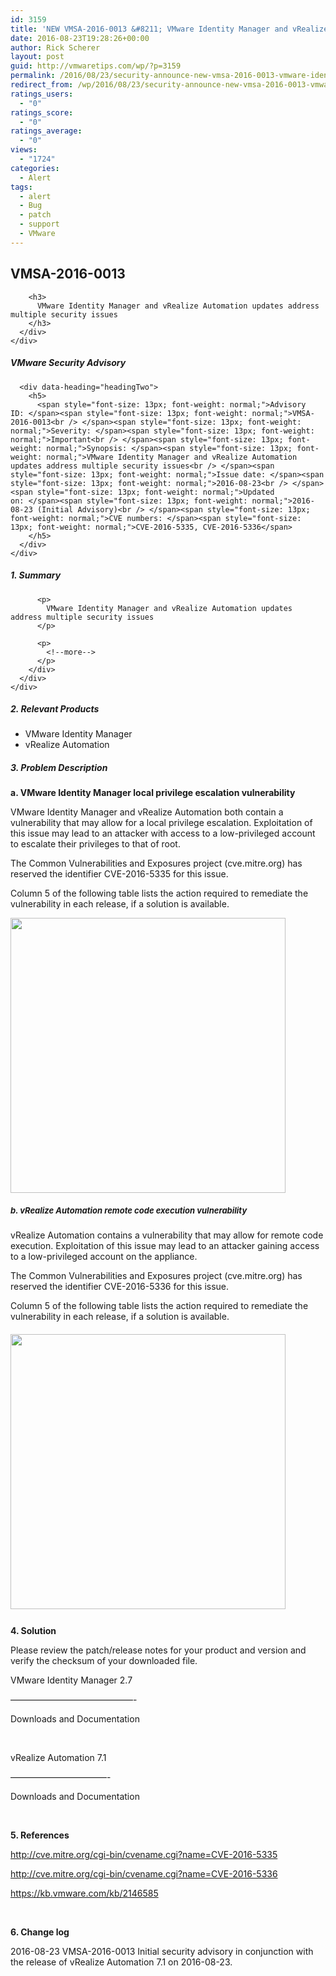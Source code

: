 ```yaml
---
id: 3159
title: 'NEW VMSA-2016-0013 &#8211; VMware Identity Manager and vRealize Automation updates address multiple security issues'
date: 2016-08-23T19:28:26+00:00
author: Rick Scherer
layout: post
guid: http://vmwaretips.com/wp/?p=3159
permalink: /2016/08/23/security-announce-new-vmsa-2016-0013-vmware-identity-manager-and-vrealize-automation-updates-address-multiple-security-issues/
redirect_from: /wp/2016/08/23/security-announce-new-vmsa-2016-0013-vmware-identity-manager-and-vrealize-automation-updates-address-multiple-security-issues/
ratings_users:
  - "0"
ratings_score:
  - "0"
ratings_average:
  - "0"
views:
  - "1724"
categories:
  - Alert
tags:
  - alert
  - Bug
  - patch
  - support
  - VMware
---
```

<div>
  <div>
    <div>
      <div>
        <h2>
          VMSA-2016-0013
        </h2>
        
        <h3>
          VMware Identity Manager and vRealize Automation updates address multiple security issues
        </h3>
      </div>
    </div>
  </div>
</div>

<div>
  <div id="columncontainer1columncontainercomparisontable">
    <div>
      <div data-heading="headingOne">
        <h5>
          VMware Security Advisory
        </h5>
      </div>
      
      <div data-heading="headingTwo">
        <h5>
          <span style="font-size: 13px; font-weight: normal;">Advisory ID: </span><span style="font-size: 13px; font-weight: normal;">VMSA-2016-0013<br /> </span><span style="font-size: 13px; font-weight: normal;">Severity: </span><span style="font-size: 13px; font-weight: normal;">Important<br /> </span><span style="font-size: 13px; font-weight: normal;">Synopsis: </span><span style="font-size: 13px; font-weight: normal;">VMware Identity Manager and vRealize Automation updates address multiple security issues<br /> </span><span style="font-size: 13px; font-weight: normal;">Issue date: </span><span style="font-size: 13px; font-weight: normal;">2016-08-23<br /> </span><span style="font-size: 13px; font-weight: normal;">Updated on: </span><span style="font-size: 13px; font-weight: normal;">2016-08-23 (Initial Advisory)<br /> </span><span style="font-size: 13px; font-weight: normal;">CVE numbers: </span><span style="font-size: 13px; font-weight: normal;">CVE-2016-5335, CVE-2016-5336</span>
        </h5>
      </div>
    </div>
  </div>
</div>

<div>
  <div>
    <div>
      <div>
        <div>
          <h5>
            1. Summary
          </h5>
          
          <p>
            VMware Identity Manager and vRealize Automation updates address multiple security issues
          </p>
          
          <p>
            <!--more-->
          </p>
        </div>
      </div>
    </div>
  </div>
</div>

<div>
  <h5>
    2. Relevant Products
  </h5>
  
  <ul>
    <li>
      VMware Identity Manager
    </li>
    <li>
      vRealize Automation
    </li>
  </ul>
  
  <h5>
    3. Problem Description
  </h5>
  
  <p>
    <strong>a. VMware Identity Manager local privilege escalation vulnerability  </strong>
  </p>
  
  <p>
    VMware Identity Manager and vRealize Automation both contain a vulnerability that may allow for a local privilege escalation. Exploitation of this issue may lead to an attacker with access to a low-privileged account to escalate their privileges to that of root.
  </p>
  
  <p>
    The Common Vulnerabilities and Exposures project (cve.mitre.org) has reserved the identifier CVE-2016-5335 for this issue.
  </p>
  
  <p>
    Column 5 of the following table lists the action required to remediate the vulnerability in each release, if a solution is available.
  </p>
  
  <p>
    <a href="http://vmwaretips.com/wp/2016/08/23/security-announce-new-vmsa-2016-0013-vmware-identity-manager-and-vrealize-automation-updates-address-multiple-security-issues/vmsa-2016-0013a/" rel="attachment wp-att-3170"><img class="alignnone  wp-image-3170" title="vmsa-2016-0013a" src="http://vmwaretips.com/wp/wp-content/uploads/2016/08/vmsa-2016-0013a.png" alt="" width="440" srcset="http://vmwaretips.com/wp/wp-content/uploads/2016/08/vmsa-2016-0013a.png 769w, http://vmwaretips.com/wp/wp-content/uploads/2016/08/vmsa-2016-0013a-300x192.png 300w" sizes="(max-width: 769px) 100vw, 769px" /></a>
  </p>
</div>

<div>
  <div id="columncontainer1columncontainercomparisontable_933633835">
    <div data-heading="headingOne">
      <h5>
        <strong style="font-size: 13px;">b. vRealize Automation remote code execution vulnerability</strong>
      </h5>
    </div>
  </div>
</div>

<div>
  <p>
    vRealize Automation contains a vulnerability that may allow for remote code execution. Exploitation of this issue may lead to an attacker gaining access to a low-privileged account on the appliance.
  </p>
  
  <p>
    The Common Vulnerabilities and Exposures project (cve.mitre.org) has reserved the identifier CVE-2016-5336 for this issue.
  </p>
  
  <p>
    Column 5 of the following table lists the action required to remediate the vulnerability in each release, if a solution is available.
  </p>
</div>

<div>
  <div id="columncontainer1columncontainercomparisontable_9323">
    <div data-heading="headingOne">
      <h5>
        <span style="font-size: 13px; font-weight: normal;"><a href="http://vmwaretips.com/wp/2016/08/23/security-announce-new-vmsa-2016-0013-vmware-identity-manager-and-vrealize-automation-updates-address-multiple-security-issues/vmsa-2016-0013b/" rel="attachment wp-att-3171"><img class="alignnone  wp-image-3171" title="vmsa-2016-0013b" src="http://vmwaretips.com/wp/wp-content/uploads/2016/08/vmsa-2016-0013b.png" alt="" width="440" srcset="http://vmwaretips.com/wp/wp-content/uploads/2016/08/vmsa-2016-0013b.png 762w, http://vmwaretips.com/wp/wp-content/uploads/2016/08/vmsa-2016-0013b-300x148.png 300w" sizes="(max-width: 762px) 100vw, 762px" /></a> </span>
      </h5>
    </div>
  </div>
</div>

<div>
  <p>
    <strong>4. Solution</strong>
  </p>
  
  <p>
    Please review the patch/release notes for your product and version and verify the checksum of your downloaded file.
  </p>
  
  <p>
    VMware Identity Manager 2.7
  </p>
  
  <p>
    &#8212;&#8212;&#8212;&#8212;&#8212;&#8212;&#8212;&#8212;&#8212;&#8212;&#8212;&#8212;&#8212;&#8212;-
  </p>
  
  <p>
    <a name="&lpos=content_security : 229" href="https://my.vmware.com/en/web/vmware/info/slug/desktop_end_user_computing/vmware_identity_manager/2_7"></a>Downloads and Documentation
  </p>
  
  <p>
    &nbsp;
  </p>
  
  <p>
    vRealize Automation 7.1
  </p>
  
  <p>
    &#8212;&#8212;&#8212;&#8212;&#8212;&#8212;&#8212;&#8212;&#8212;&#8212;&#8212;-
  </p>
  
  <p>
    <a name="&lpos=content_security : 230" href="https://my.vmware.com/group/vmware/info/slug/infrastructure_operations_management/vmware_vrealize_automation/7_1#product_downloads"></a>Downloads and Documentation
  </p>
  
  <p>
    &nbsp;
  </p>
  
  <p>
    <strong>5. References</strong>
  </p>
  
  <p>
    <a href="http://cve.mitre.org/cgi-bin/cvename.cgi?name=CVE-2016-5335">http://cve.mitre.org/cgi-bin/cvename.cgi?name=CVE-2016-5335</a>
  </p>
  
  <p>
    <a href="http://cve.mitre.org/cgi-bin/cvename.cgi?name=CVE-2016-5336">http://cve.mitre.org/cgi-bin/cvename.cgi?name=CVE-2016-5336</a>
  </p>
  
  <p>
    <a href="https://kb.vmware.com/kb/2146585">https://kb.vmware.com/kb/2146585</a>
  </p>
  
  <p>
    &nbsp;
  </p>
  
  <p>
    <strong>6. Change log</strong>
  </p>
  
  <p>
    2016-08-23 VMSA-2016-0013 Initial security advisory in conjunction with the release of vRealize Automation 7.1 on 2016-08-23.
  </p>
</div>